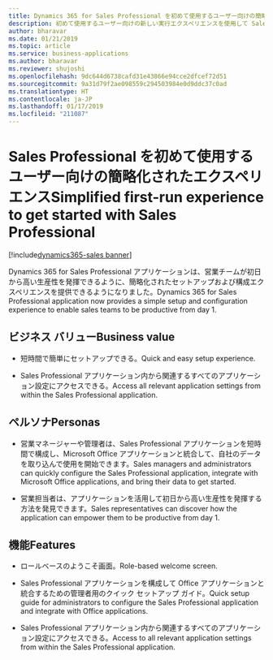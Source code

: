```yaml
---
title: Dynamics 365 for Sales Professional を初めて使用するユーザー向けの簡略化されたエクスペリエンス
description: 初めて使用するユーザー向けの新しい実行エクスペリエンスを使用して Sales Professional アプリケーションをセットアップし、ほんの数分で価値を実感できます。
author: bharavar
ms.date: 01/21/2019
ms.topic: article
ms.service: business-applications
ms.author: bharavar
ms.reviewer: shujoshi
ms.openlocfilehash: 9dc644d6738cafd31e43866e94cce2dfcef72d51
ms.sourcegitcommit: 9a31d79f2ae098559c294503984e0d9ddc37c0ad
ms.translationtype: HT
ms.contentlocale: ja-JP
ms.lasthandoff: 01/17/2019
ms.locfileid: "211087"
---
```

#  <a name="simplified-first-run-experience-to-get-started-with-sales-professional"></a><span data-ttu-id="bb8b9-103">Sales Professional を初めて使用するユーザー向けの簡略化されたエクスペリエンス</span><span class="sxs-lookup"><span data-stu-id="bb8b9-103">Simplified first-run experience to get started with Sales Professional</span></span>
[!include[dynamics365-sales banner](../includes/dynamics365-sales.md)]





<span data-ttu-id="bb8b9-104">Dynamics 365 for Sales Professional アプリケーションは、営業チームが初日から高い生産性を発揮できるように、簡略化されたセットアップおよび構成エクスペリエンスを提供できるようになりました。</span><span class="sxs-lookup"><span data-stu-id="bb8b9-104">Dynamics 365 for Sales Professional application now provides a simple setup and configuration experience to enable sales teams to be productive from day 1.</span></span>

## <a name="business-value"></a><span data-ttu-id="bb8b9-105">ビジネス バリュー</span><span class="sxs-lookup"><span data-stu-id="bb8b9-105">Business value</span></span>

-   <span data-ttu-id="bb8b9-106">短時間で簡単にセットアップできる。</span><span class="sxs-lookup"><span data-stu-id="bb8b9-106">Quick and easy setup experience.</span></span> 

-   <span data-ttu-id="bb8b9-107">Sales Professional アプリケーション内から関連するすべてのアプリケーション設定にアクセスできる。</span><span class="sxs-lookup"><span data-stu-id="bb8b9-107">Access all relevant application settings from within the Sales Professional application.</span></span>

## <a name="personas"></a><span data-ttu-id="bb8b9-108">ペルソナ</span><span class="sxs-lookup"><span data-stu-id="bb8b9-108">Personas</span></span>

-   <span data-ttu-id="bb8b9-109">営業マネージャーや管理者は、Sales Professional アプリケーションを短時間で構成し、Microsoft Office アプリケーションと統合して、自社のデータを取り込んで使用を開始できます。</span><span class="sxs-lookup"><span data-stu-id="bb8b9-109">Sales managers and administrators can quickly configure the Sales Professional application, integrate with Microsoft Office applications, and bring their data to get started.</span></span>

-   <span data-ttu-id="bb8b9-110">営業担当者は、アプリケーションを活用して初日から高い生産性を発揮する方法を発見できます。</span><span class="sxs-lookup"><span data-stu-id="bb8b9-110">Sales representatives can discover how the application can empower them to be productive from day 1.</span></span>

## <a name="features"></a><span data-ttu-id="bb8b9-111">機能</span><span class="sxs-lookup"><span data-stu-id="bb8b9-111">Features</span></span>

-   <span data-ttu-id="bb8b9-112">ロールベースのようこそ画面。</span><span class="sxs-lookup"><span data-stu-id="bb8b9-112">Role-based welcome screen.</span></span>

-   <span data-ttu-id="bb8b9-113">Sales Professional アプリケーションを構成して Office アプリケーションと統合するための管理者用のクイック セットアップ ガイド。</span><span class="sxs-lookup"><span data-stu-id="bb8b9-113">Quick setup guide for administrators to configure the Sales Professional application and integrate with Office applications.</span></span>

-   <span data-ttu-id="bb8b9-114">Sales Professional アプリケーション内から関連するすべてのアプリケーション設定にアクセスできる。</span><span class="sxs-lookup"><span data-stu-id="bb8b9-114">Access to all relevant application settings from within the Sales Professional application.</span></span>

